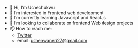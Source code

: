 - 👋 Hi, I’m Uchechukwu 
- 👀 I’m interested in Frontend web development
- 🌱 I’m currently learning Javascript and ReactJs
- 💞️ I’m looking to collaborate on frontend Web design projects
- 📫 How to reach me: 
	- <a href="https://twitter.com/NwanXche">Twitter</a>
	- email: uchenwaneri27@gmail.com

